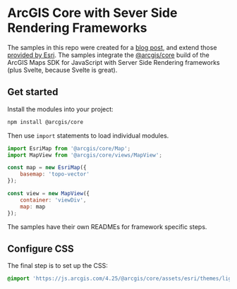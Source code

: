 # ArcGIS Core with Sever Side Rendering Frameworks

The samples in this repo were created for a [blog post](https://www.esri.com/arcgis-blog/products/js-api-arcgis/developers/ssr-esm/), and extend those [provided by Esri](https://github.com/Esri/jsapi-resources/tree/master/esm-samples). The samples integrate the [@arcgis/core](https://www.npmjs.com/package/@arcgis/core) build of the ArcGIS Maps SDK for JavaScript with Server Side Rendering frameworks (plus Svelte, because Svelte is great).

## Get started

Install the modules into your project:

```sh
npm install @arcgis/core
```

Then use `import` statements to load individual modules.

```js
import EsriMap from '@arcgis/core/Map';
import MapView from '@arcgis/core/views/MapView';

const map = new EsriMap({
    basemap: 'topo-vector'
});

const view = new MapView({
    container: 'viewDiv',
    map: map
});
```

The samples have their own READMEs for framework specific steps.

## Configure CSS

The final step is to set up the CSS:

```css
@import 'https://js.arcgis.com/4.25/@arcgis/core/assets/esri/themes/light/main.css';
```
